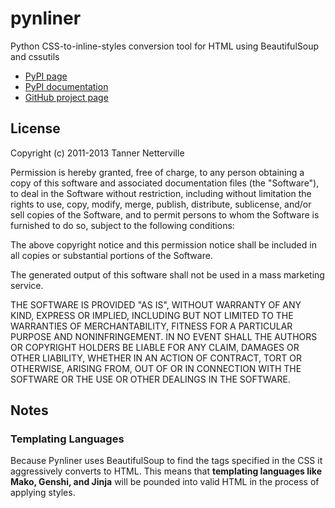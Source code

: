 # pynliner

Python CSS-to-inline-styles conversion tool for HTML using BeautifulSoup and
cssutils

- [PyPI page](http://pypi.python.org/pypi/pynliner)
- [PyPI documentation](http://pythonhosted.org/pynliner)
- [GitHub project page](http://github.com/rennat/pynliner)

## License

Copyright (c) 2011-2013 Tanner Netterville

Permission is hereby granted, free of charge, to any person obtaining a copy of
this software and associated documentation files (the "Software"), to deal in
the Software without restriction, including without limitation the rights to
use, copy, modify, merge, publish, distribute, sublicense,
and/or sell copies of the Software, and to permit persons to whom the
Software is furnished to do so, subject to the following conditions:

The above copyright notice and this permission notice shall be included in
all copies or substantial portions of the Software.

The generated output of this software shall not be used in a mass marketing
service.

THE SOFTWARE IS PROVIDED "AS IS", WITHOUT WARRANTY OF ANY KIND,
EXPRESS OR IMPLIED, INCLUDING BUT NOT LIMITED TO THE WARRANTIES OF
MERCHANTABILITY, FITNESS FOR A PARTICULAR PURPOSE AND NONINFRINGEMENT. IN NO
EVENT SHALL THE AUTHORS OR COPYRIGHT HOLDERS BE LIABLE FOR ANY CLAIM,
DAMAGES OR OTHER LIABILITY, WHETHER IN AN ACTION OF CONTRACT,
TORT OR OTHERWISE, ARISING FROM, OUT OF OR IN CONNECTION WITH THE SOFTWARE OR
THE USE OR OTHER DEALINGS IN THE SOFTWARE.

## Notes

### Templating Languages

Because Pynliner uses BeautifulSoup to find the tags specified in the CSS it aggressively
converts to HTML. This means that **templating languages like Mako, Genshi, and Jinja**
will be pounded into valid HTML in the process of applying styles.
